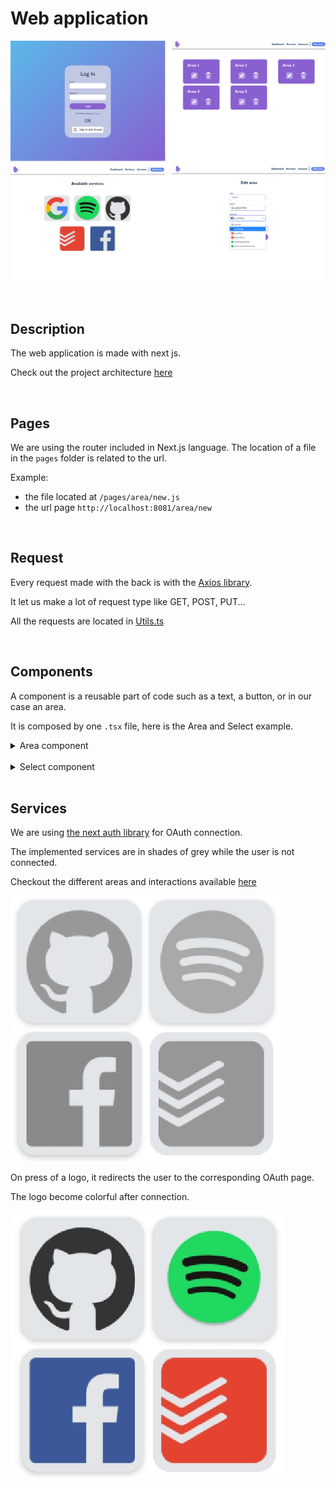 # Web application

![overview](../assets/web/Overview.png)

<br/>

## Description

The web application is made with next js.

Check out the project architecture [here](./WebArchitecture.md)

<br/>

## Pages

We are using the router included in Next.js language.
The location of a file in the `pages` folder is related to the url.

Example:
- the file located at `/pages/area/new.js`
- the url page `http://localhost:8081/area/new`

<br/>

## Request

Every request made with the back is with the [Axios library](https://github.com/axios/axios).

It let us make a lot of request type like GET, POST, PUT...

All the requests are located in [Utils.ts](../../web/src/scripts/Utils.ts)

<br/>

## Components

A component is a reusable part of code such as a text, a button, or in our case an area.

It is composed by one `.tsx` file, here is the Area and Select example.

<details>
<summary>Area component</summary>

<br/>

![Area](../assets/web/Area.png)

The [area component](../../web/src/components/Area/Area.tsx) is one of the most important one. It is the purpose of the project indeed !

```javascript
  return (
    <div className={styles.area}>
      <p>{title}</p>
      <div>
        <button onClick={edit}>
          <Image
            src="/icons/Edit.png"
            alt="EditIcon"
            width={64}
            height={64} />
        </button>
        <button onClick={trash}>
          <Image
            src="/icons/Trash.png"
            alt="TrashIcon"
            width={64}
            height={64}
          />
        </button>
      </div>
    </div>
  );
```

Each component have its own style in the scss file linked to the component. ([Area.module.scss](../../web/src/components/Area/Area.module.scss))

In this case, two actions can be triggered, access to the page to edit an area or to delete the area.

</details>

<br/>

<details>
<summary>Select component</summary>

<br/>

![Select](../assets/web/Select.png)

The [select component](../../web/src/components/Select/Select.tsx) is the main part of the area management.

It is an abstraction of [react-select](https://react-select.com/home).

It receives its data from the request of the area edit/new page.

![SelectArgs](../assets/web/SelectArgs.png)

</details>

<br/>

## Services

We are using [the next auth library](https://next-auth.js.org/configuration/providers/oauth#built-in-providers) for OAuth connection.

The implemented services are in shades of grey while the user is not connected.

Checkout the different areas and interactions available [here](../ServicesAndActions.md)

![NoServicesConnected](../assets/mobile/NoServices.png)

On press of a logo, it redirects the user to the corresponding OAuth page.

The logo become colorful after connection.

![AllServicesConnected](../assets/mobile/AllServices.png)
